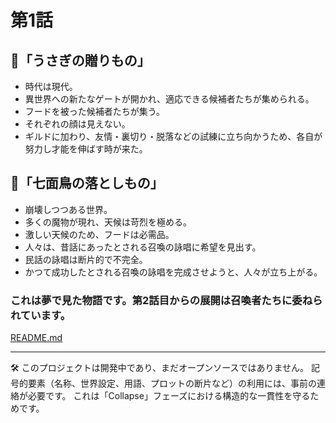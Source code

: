 # 第1話  
## 🐇「うさぎの贈りもの」  
- 時代は現代。  
- 異世界への新たなゲートが開かれ、適応できる候補者たちが集められる。  
- フードを被った候補者たちが集う。  
- それぞれの顔は見えない。  
- ギルドに加わり、友情・裏切り・脱落などの試練に立ち向かうため、各自が努力し才能を伸ばす時が来た。

## 🦃「七面鳥の落としもの」  
- 崩壊しつつある世界。  
- 多くの魔物が現れ、天候は苛烈を極める。  
- 激しい天候のため、フードは必需品。  
- 人々は、昔話にあったとされる召喚の詠唱に希望を見出す。  
- 民話の詠唱は断片的で不完全。  
- かつて成功したとされる召喚の詠唱を完成させようと、人々が立ち上がる。

### これは夢で見た物語です。第2話目からの展開は召喚者たちに委ねられています。

[README.md](README.md)

---

🛠️ このプロジェクトは開発中であり、まだオープンソースではありません。
記号的要素（名称、世界設定、用語、プロットの断片など）の利用には、事前の連絡が必要です。
これは「Collapse」フェーズにおける構造的な一貫性を守るためです。
